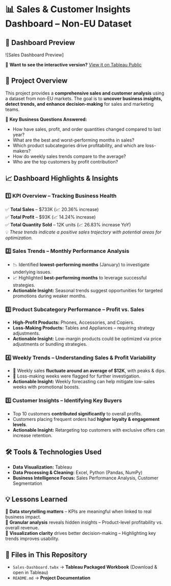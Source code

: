 # 📊 Sales & Customer Insights Dashboard – Non-EU Dataset

## 📸 Dashboard Preview  
![Sales Dashboard Preview]

📌 **Want to see the interactive version?** [View it on Tableau Public](https://public.tableau.com/views/SalesCustomerDashboard_17392836909670/SalesDashboard?:language=en-US&publish=yes&:sid=&:redirect=auth&:display_count=n&:origin=viz_share_link)  

## 🚀 Project Overview
This project provides a **comprehensive sales and customer analysis** using a dataset from non-EU markets. The goal is to **uncover business insights, detect trends, and enhance decision-making** for sales and marketing teams.

📌 **Key Business Questions Answered:**
- How have sales, profit, and order quantities changed compared to last year?
- What are the best and worst-performing months in sales?
- Which product subcategories drive profitability, and which are loss-makers?
- How do weekly sales trends compare to the average?
- Who are the top customers by profit contribution?

## 📈 Dashboard Highlights & Insights
### 1️⃣ KPI Overview – Tracking Business Health
✅ **Total Sales** – $733K (📈 20.36% increase)  
✅ **Total Profit** – $93K (📈 14.24% increase)  
✅ **Total Quantity Sold** – 12K units (📈 26.83% increase YoY)  
💡 *These trends indicate a positive sales trajectory with potential areas for optimization.*

### 2️⃣ Sales Trends – Monthly Performance Analysis
- 📉 Identified **lowest-performing months** (January) to investigate underlying issues.
- 📈 Highlighted **best-performing months** to leverage successful strategies.
- **Actionable Insight:** Seasonal trends suggest opportunities for targeted promotions during weaker months.

### 3️⃣ Product Subcategory Performance – Profit vs. Sales
- **High-Profit Products:** Phones, Accessories, and Copiers.
- **Loss-Making Products:** Tables and Appliances – requiring strategy adjustments.
- **Actionable Insight:** Low-margin products could be optimized via price adjustments or bundling strategies.

### 4️⃣ Weekly Trends – Understanding Sales & Profit Variability
- 📌 Weekly sales **fluctuate around an average of $12K**, with peaks & dips.
- 🔴 Loss-making weeks were flagged for further investigation.
- **Actionable Insight:** Weekly forecasting can help mitigate low-sales weeks with promotional boosts.

### 5️⃣ Customer Insights – Identifying Key Buyers
- Top 10 customers **contributed significantly** to overall profits.
- Customers placing frequent orders had **higher loyalty & engagement levels**.
- **Actionable Insight:** Retargeting top customers with exclusive offers can increase retention.

## 🛠️ Tools & Technologies Used
- **Data Visualization:** Tableau
- **Data Processing & Cleaning:** Excel, Python (Pandas, NumPy)
- **Business Intelligence Focus:** Sales Performance Analysis, Customer Segmentation

## 💡 Lessons Learned
🔹 **Data storytelling matters** – KPIs are meaningful when linked to real business impact.  
🔹 **Granular analysis** reveals hidden insights – Product-level profitability vs. overall revenue.  
🔹 **Visualization clarity** drives better decision-making – Highlighting key trends improves usability.  

## 📁 Files in This Repository  
- `Sales-Dashboard.twbx` → **Tableau Packaged Workbook** (Download & open in Tableau)  
- `README.md` → **Project Documentation**  
